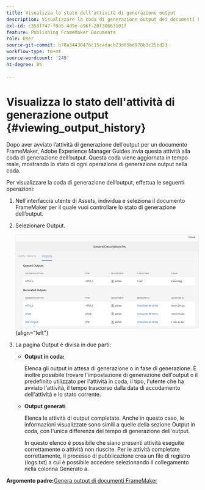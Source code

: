 ```yaml
---
title: Visualizza lo stato dell'attività di generazione output
description: Visualizzare la coda di generazione output dei documenti FrameMaker. Scopri come visualizzare lo stato di un’attività di generazione output.
exl-id: c358f747-f0a5-4d9e-a96f-20f30663101f
feature: Publishing FrameMaker Documents
role: User
source-git-commit: b78a34430476c15cadacb23d65bd978b3c25bd23
workflow-type: tm+mt
source-wordcount: '249'
ht-degree: 0%

---
```


# Visualizza lo stato dell&#39;attività di generazione output {#viewing_output_history}

Dopo aver avviato l’attività di generazione dell’output per un documento FrameMaker, Adobe Experience Manager Guides invia questa attività alla coda di generazione dell’output. Questa coda viene aggiornata in tempo reale, mostrando lo stato di ogni operazione di generazione output nella coda.

Per visualizzare la coda di generazione dell’output, effettua le seguenti operazioni:

1. Nell’interfaccia utente di Assets, individua e seleziona il documento FrameMaker per il quale vuoi controllare lo stato di generazione dell’output.

1. Selezionare Output.

   ![](images/output-queued-fm.png){align="left"}

1. La pagina Output è divisa in due parti:

   - **Output in coda:**

     Elenca gli output in attesa di generazione o in fase di generazione. È inoltre possibile trovare l&#39;impostazione di generazione dell&#39;output o il predefinito utilizzato per l&#39;attività in coda, il tipo, l&#39;utente che ha avviato l&#39;attività, il tempo trascorso dalla data di accodamento dell&#39;attività e lo stato corrente.

   - **Output generati**

     Elenca le attività di output completate. Anche in questo caso, le informazioni visualizzate sono simili a quelle della sezione Output in coda, con l&#39;unica differenza del tempo di generazione dell&#39;output.

     In questo elenco è possibile che siano presenti attività eseguite correttamente o attività non riuscite. Per le attività completate correttamente, il processo di pubblicazione crea un file di registro \(logs.txt\) a cui è possibile accedere selezionando il collegamento nella colonna Generato a.


**Argomento padre:**&#x200B;[&#x200B; Genera output di documenti FrameMaker](fm-output-generatation.md)
